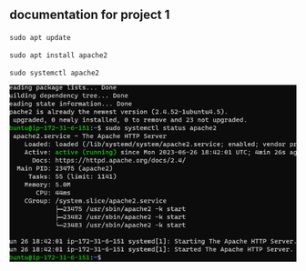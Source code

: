 ## documentation for project 1

`sudo apt update`

`sudo apt install apache2`

`sudo systemctl apache2`

![Apache status](./images/apache%20installed.PNG)
